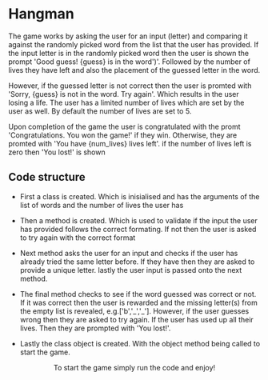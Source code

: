 # Hangman
The game works by asking the user for an input (letter) and comparing it against the randomly picked word from the list that the user has provided. If the input letter is in the randomly picked word then the user is shown the prompt 'Good guess! {guess} is in the word')'. Followed by the number of lives they have left and also the placement of the guessed letter in the word.

However, if the guessed letter is not correct then the user is promted with 'Sorry, {guess} is not in the word. Try again'. Which results in the user losing a life. The user has a limited number of lives which are set by the user as well. By default the number of lives are set to 5. 

Upon completion of the game the user is congratulated with the promt 'Congratulations. You won the game!' if they win. Otherwise, they are promted with 'You have {num_lives} lives left'. if the number of lives left is zero then 'You lost!' is shown

## Code structure 

- First a class is created. Which is inisialised and has the arguments of the list of words and the number of lives the user has 

- Then a method is created. Which is used to validate if the input the user has provided follows the correct formating. If not then the user is asked to try again with the correct format

- Next method asks the user for an input and checks if the user has already tried the same letter before. If they have then they are asked to provide a unique letter. lastly the user input is passed onto the next method.

- The final method checks to see if the word guessed was correct or not. If it was correct then the user is rewarded and the missing letter(s) from the empty list is revealed, e.g.['b','\_','\_']. However, if the user guesses wrong then they are asked to try again. If the user has used up all their lives. Then they are prompted with 'You lost!'.

- Lastly the class object is created. With the object method being called to start the game.

<div align="center">
To start the game simply run the code and enjoy! 







